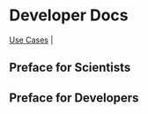 # Developer Docs


 
[Use Cases](use-cases.md) | 



## Preface for Scientists




## Preface for Developers



